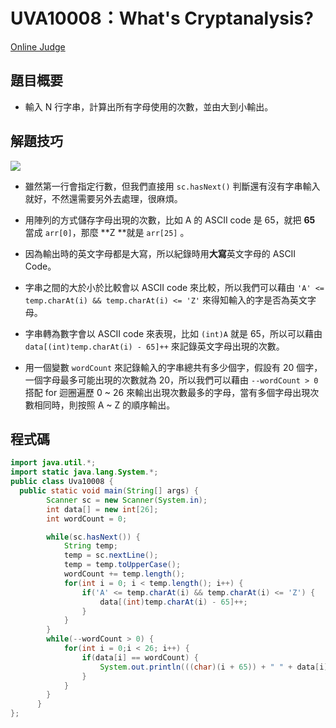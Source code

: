 # UVA10008：What's Cryptanalysis?

[Online Judge](https://onlinejudge.org/index.php?option=com_onlinejudge&Itemid=8&category=12&page=show_problem&problem=949)

## 題目概要

- 輸入 N 行字串，計算出所有字母使用的次數，並由大到小輸出。

## 解題技巧

![](https://d1v9pyzt136u2g.cloudfront.net/blog/wp-content/uploads/2021/12/17110601/Ascii_table-1.png)

- 雖然第一行會指定行數，但我們直接用 `sc.hasNext()` 判斷還有沒有字串輸入就好，不然還需要另外去處理，很麻煩。

- 用陣列的方式儲存字母出現的次數，比如 A 的 ASCII code 是 65，就把 **65** 當成 `arr[0]`，那麼 **Z **就是 `arr[25]` 。

- 因為輸出時的英文字母都是大寫，所以紀錄時用**大寫**英文字母的 ASCII Code。

- 字串之間的大於小於比較會以 ASCII code 來比較，所以我們可以藉由 `'A' <= temp.charAt(i) && temp.charAt(i) <= 'Z'` 來得知輸入的字是否為英文字母。

- 字串轉為數字會以 ASCII code 來表現，比如 `(int)A` 就是 65，所以可以藉由 `data[(int)temp.charAt(i) - 65]++` 來記錄英文字母出現的次數。

- 用一個變數 `wordCount` 來記錄輸入的字串總共有多少個字，假設有 20 個字，一個字母最多可能出現的次數就為 20，所以我們可以藉由 `--wordCount > 0` 搭配 for 迴圈遍歷 0 ~ 26 來輸出出現次數最多的字母，當有多個字母出現次數相同時，則按照 A ~ Z 的順序輸出。

## 程式碼

```java
import java.util.*;
import static java.lang.System.*;
public class Uva10008 {
  public static void main(String[] args) {
        Scanner sc = new Scanner(System.in);
        int data[] = new int[26];
        int wordCount = 0;

        while(sc.hasNext()) {
            String temp;
            temp = sc.nextLine();
            temp = temp.toUpperCase();
            wordCount += temp.length();
            for(int i = 0; i < temp.length(); i++) {
                if('A' <= temp.charAt(i) && temp.charAt(i) <= 'Z') {
                    data[(int)temp.charAt(i) - 65]++;
                }
            }
        }
        while(--wordCount > 0) {
            for(int i = 0;i < 26; i++) {
                if(data[i] == wordCount) {
                    System.out.println(((char)(i + 65)) + " " + data[i]);
                }
            }
        }
      }
};
```
